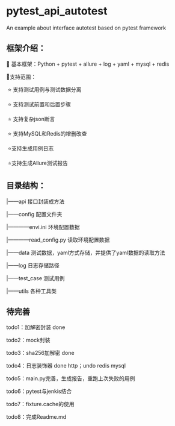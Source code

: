 # pytest_api_autotest
An example about interface autotest based on pytest framework

## 框架介绍：

:call_me_hand: 基本框架：Python + pytest + allure + log + yaml + mysql + redis 

:call_me_hand:支持范围：

​    ⭐ 支持测试用例与测试数据分离

​    ⭐ 支持测试前置和后置步骤

​    ⭐ 支持复杂json断言

​    ⭐ 支持MySQL和Redis的增删改查

​    ⭐支持生成用例日志

​    ⭐支持生成Allure测试报告

## 目录结构：

|——api                          接口封装成方法

|——config                     配置文件夹

|————envi.ini                       环境配置数据

|————read_config.py         读取环境配置数据

|——data                      测试数据，yaml方式存储，并提供了yaml数据的读取方法

|——log                        日志存储路径

|——test_case             测试用例

|——utils                      各种工具类



## 待完善

todo1：加解密封装   done

todo2：mock封装

todo3：sha256加解密   done

todo4：日志装饰器       done http；undo redis mysql

todo5：main.py完善，生成报告，重跑上次失败的用例

todo6：pytest与jenkis结合

todo7：fixture.cache的使用

todo8：完成Readme.md

